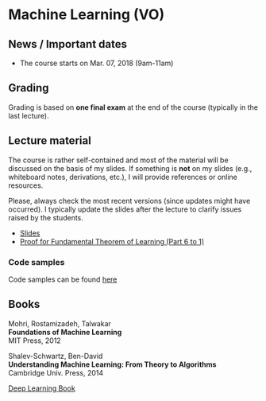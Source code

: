 # Machine Learning (VO)

## News / Important dates

- The course starts on Mar. 07, 2018 (9am-11am)

## Grading

Grading is based on **one final exam** at the end of the course (typically in the last lecture).

## Lecture material

The course is rather self-contained and most of the material will be discussed on the basis of
my slides. If something is **not** on my slides (e.g., whiteboard notes, derivations, etc.),
I will provide references or online resources.

Please, always check the most recent versions (since updates might have occurred). I typically
update the slides after the lecture to clarify issues raised by the students.

- [Slides](ml.pdf)
- [Proof for Fundamental Theorem of Learning (Part 6 to 1)](proofA.pdf)

### Code samples

Code samples can be found [here](code/)

## Books

Mohri, Rostamizadeh, Talwakar<br>
**Foundations of Machine Learning**<br>
MIT Press, 2012

Shalev-Schwartz, Ben-David<br>
**Understanding Machine Learning: From Theory to Algorithms**<br>
Cambridge Univ. Press, 2014

[Deep Learning Book](http://www.deeplearningbook.org/)
